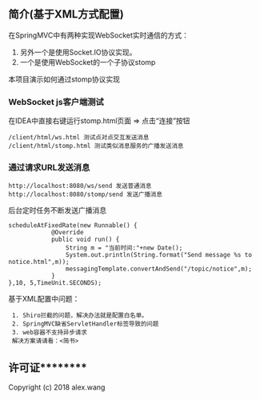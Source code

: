 
## 简介(基于XML方式配置)

在SpringMVC中有两种实现WebSocket实时通信的方式：

1. 另外一个是使用Socket.IO协议实现。
2. 一个是使用WebSocket的一个子协议stomp


本项目演示如何通过stomp协议实现

### WebSocket js客户端测试
在IDEA中直接右键运行stomp.html页面 => 点击“连接”按钮
```
/client/html/ws.html 测试点对点交互发送消息
/client/html/stomp.html 测试类似消息服务的广播发送消息
```

### 通过请求URL发送消息
```
http://localhost:8080/ws/send 发送普通消息
http://localhost:8080/stomp/send 发送广播消息
```

后台定时任务不断发送广播消息
```
scheduleAtFixedRate(new Runnable() {
            @Override
            public void run() {
                String m = "当前时间:"+new Date();
                System.out.println(String.format("Send message %s to notice.html",m));
                messagingTemplate.convertAndSend("/topic/notice",m);
            }
},10, 5,TimeUnit.SECONDS);
```

基于XML配置中问题：
```
 1. Shiro拦截的问题，解决办法就是配置白名单。
 2. SpringMVC缺省ServletHandler标签导致的问题
 3. web容器不支持异步请求
 解决方案请请看：<简书>
```

## 许可证********
Copyright (c) 2018 alex.wang


